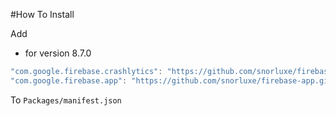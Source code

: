 #How To Install

Add

- for version 8.7.0
```csharp
"com.google.firebase.crashlytics": "https://github.com/snorluxe/firebase-crashlytics.git?path=Assets/_Root#8.7.0",
"com.google.firebase.app": "https://github.com/snorluxe/firebase-app.git?path=Assets/_Root#8.7.0",
```

To `Packages/manifest.json`